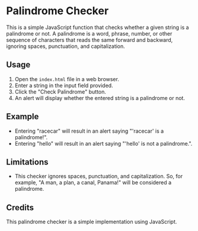 # Palindrome Checker

This is a simple JavaScript function that checks whether a given string is a palindrome or not. A palindrome is a word, phrase, number, or other sequence of characters that reads the same forward and backward, ignoring spaces, punctuation, and capitalization.

## Usage

1. Open the `index.html` file in a web browser.
2. Enter a string in the input field provided.
3. Click the "Check Palindrome" button.
4. An alert will display whether the entered string is a palindrome or not.

## Example

- Entering "racecar" will result in an alert saying "'racecar' is a palindrome!".
- Entering "hello" will result in an alert saying "'hello' is not a palindrome.".

## Limitations

- This checker ignores spaces, punctuation, and capitalization. So, for example, "A man, a plan, a canal, Panama!" will be considered a palindrome.

## Credits

This palindrome checker is a simple implementation using JavaScript.


